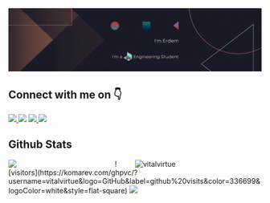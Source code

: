 <img src="https://github.com/vitalvirtue/VitalVirtue/blob/main/Banner.gif" />

<h2> Connect with me on 👇</h2>
<a href="https://www.linkedin.com/in/hayati-erdem-ozkumus" target="_blank">
<img src="https://img.shields.io/badge/LinkedIn--blue" />
</a>
<a href="https://www.hackerrank.com/vitalvirtue" target="_blank">
<img src="https://img.shields.io/badge/HackerRank--darkgreen" ;></img></a>
</a> 
<a href="https://leetcode.com/vitalvirtue" target="_blank">
<img src="https://img.shields.io/badge/LeetCode--brown" />
</a>
<a href="https://github.com/vitalvirtue" target="_blank">
<img src="https://img.shields.io/github/followers/vitalvirtue?label=follow&style=social" />
</a>

<h2> Github Stats </h2>
<div>
  <a href="https://github.com/vitalvirtue/github-readme-stats"><img align="left" width="42%" src="https://github-readme-stats.vercel.app/api/top-langs/?username=vitalvirtue&layout=compact&theme=tokyonight" /></a>
  <img align="right" width="50%" src="https://github-readme-streak-stats.herokuapp.com/?user=vitalvirtue&theme=tokyonight" alt="vitalvirtue" />
</div>

<div align="left">
  ![visitors](https://komarev.com/ghpvc/?username=vitalvirtue&logo=GitHub&label=github%20visits&color=336699&logoColor=white&style=flat-square)
  <img src="https://img.shields.io/github/forks/vitalvirtue/vitalvirtue?style=social"></img>
<div/>
